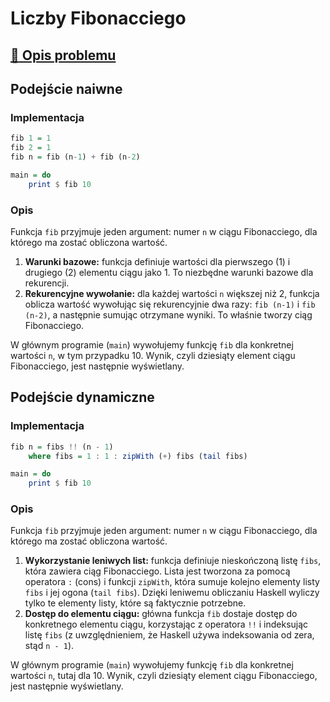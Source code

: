 # Liczby Fibonacciego

## [:link: Opis problemu](../../../../algorithms/integers/fibonacci-numbers.md)

## Podejście naiwne

### Implementacja

```haskell linenums="1"
fib 1 = 1
fib 2 = 1
fib n = fib (n-1) + fib (n-2)

main = do
    print $ fib 10
```

### Opis

Funkcja `fib` przyjmuje jeden argument: numer `n` w ciągu Fibonacciego, dla którego ma zostać obliczona wartość.

1. **Warunki bazowe:** funkcja definiuje wartości dla pierwszego (1) i drugiego (2) elementu ciągu jako 1. To niezbędne warunki bazowe dla rekurencji.
2. **Rekurencyjne wywołanie:** dla każdej wartości `n` większej niż 2, funkcja oblicza wartość wywołując się rekurencyjnie dwa razy: `fib (n-1)` i `fib (n-2)`, a następnie sumując otrzymane wyniki. To właśnie tworzy ciąg Fibonacciego.

W głównym programie (`main`) wywołujemy funkcję `fib` dla konkretnej wartości `n`, w tym przypadku 10. Wynik, czyli dziesiąty element ciągu Fibonacciego, jest następnie wyświetlany.

## Podejście dynamiczne

### Implementacja

```haskell linenums="1"
fib n = fibs !! (n - 1)
    where fibs = 1 : 1 : zipWith (+) fibs (tail fibs)

main = do
    print $ fib 10
```

### Opis

Funkcja `fib` przyjmuje jeden argument: numer `n` w ciągu Fibonacciego, dla którego ma zostać obliczona wartość.

1. **Wykorzystanie leniwych list:** funkcja definiuje nieskończoną listę `fibs`, która zawiera ciąg Fibonacciego. Lista jest tworzona za pomocą operatora `:` (cons) i funkcji `zipWith`, która sumuje kolejno elementy listy `fibs` i jej ogona (`tail fibs`). Dzięki leniwemu obliczaniu Haskell wyliczy tylko te elementy listy, które są faktycznie potrzebne.
2. **Dostęp do elementu ciągu:** główna funkcja `fib` dostaje dostęp do konkretnego elementu ciągu, korzystając z operatora `!!` i indeksując listę `fibs` (z uwzględnieniem, że Haskell używa indeksowania od zera, stąd `n - 1`).

W głównym programie (`main`) wywołujemy funkcję `fib` dla konkretnej wartości `n`, tutaj dla 10. Wynik, czyli dziesiąty element ciągu Fibonacciego, jest następnie wyświetlany.
